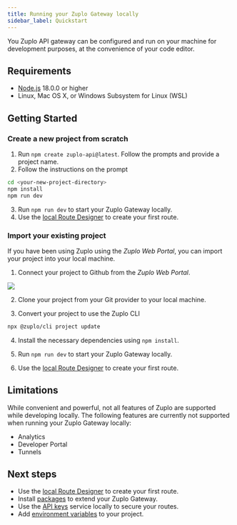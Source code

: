 ```yaml
---
title: Running your Zuplo Gateway locally
sidebar_label: Quickstart
---
```


You Zuplo API gateway can be configured and run on your machine for development
purposes, at the convenience of your code editor.

## Requirements

- [Node.js](https://nodejs.org/en/download) 18.0.0 or higher
- Linux, Mac OS X, or Windows Subsystem for Linux (WSL)

## Getting Started

### Create a new project from scratch

1. Run `npm create zuplo-api@latest`. Follow the prompts and provide a project
   name.
2. Follow the instructions on the prompt

```bash title="Expected output: "
cd <your-new-project-directory>
npm install
npm run dev
```

3. Run `npm run dev` to start your Zuplo Gateway locally.
4. Use the [local Route Designer](./local-development-routes-designer.md) to
   create your first route.

### Import your existing project

If you have been using Zuplo using the _Zuplo Web Portal_, you can import your
project into your local machine.

1. Connect your project to Github from the _Zuplo Web Portal_.

![](https://cdn.zuplo.com/assets/3bd6b736-20d7-4ac4-805c-d7fd810dea28.png)

2. Clone your project from your Git provider to your local machine.

3. Convert your project to use the Zuplo CLI

```bash
npx @zuplo/cli project update
```

4. Install the necessary dependencies using `npm install`.

5. Run `npm run dev` to start your Zuplo Gateway locally.

6. Use the [local Route Designer](./local-development-routes-designer.md) to
   create your first route.

## Limitations

While convenient and powerful, not all features of Zuplo are supported while
developing locally. The following features are currently not supported when
running your Zuplo Gateway locally:

- Analytics
- Developer Portal
- Tunnels

## Next steps

- Use the [local Route Designer](/docs/articles/route-designer) to create your
  first route.
- Install [packages](/docs/articles/node-modules) to extend your Zuplo Gateway.
- Use the [API keys](/docs/articles/local-development-api-keys) service locally
  to secure your routes.
- Add
  [environment variables](/docs/articles/local-development-environment-variables)
  to your project.
